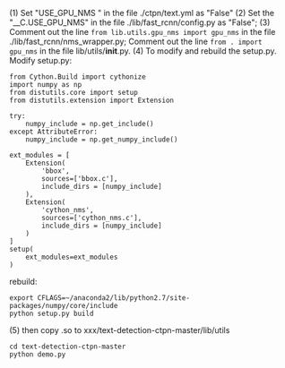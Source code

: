  (1) Set "USE_GPU_NMS " in the file ./ctpn/text.yml as "False"
 (2) Set the "__C.USE_GPU_NMS" in the file ./lib/fast_rcnn/config.py as "False";
 (3) Comment out the line ```from lib.utils.gpu_nms import gpu_nms``` in the file ./lib/fast_rcnn/nms_wrapper.py;
 Comment out the line ```from . import gpu_nms``` in the file lib/utils/__init__.py.
 (4) To modify and rebuild the setup.py.
Modify setup.py: 
```
from Cython.Build import cythonize
import numpy as np
from distutils.core import setup
from distutils.extension import Extension

try:
    numpy_include = np.get_include()
except AttributeError:
    numpy_include = np.get_numpy_include()

ext_modules = [
    Extension(
        'bbox',
        sources=['bbox.c'],
        include_dirs = [numpy_include]
    ),
    Extension(
        'cython_nms',
        sources=['cython_nms.c'],
        include_dirs = [numpy_include]
    )
]
setup(
    ext_modules=ext_modules
)
```

rebuild:
```
export CFLAGS=~/anaconda2/lib/python2.7/site-packages/numpy/core/include
python setup.py build
```


(5) then copy .so to xxx/text-detection-ctpn-master/lib/utils
```
cd text-detection-ctpn-master
python demo.py
```

